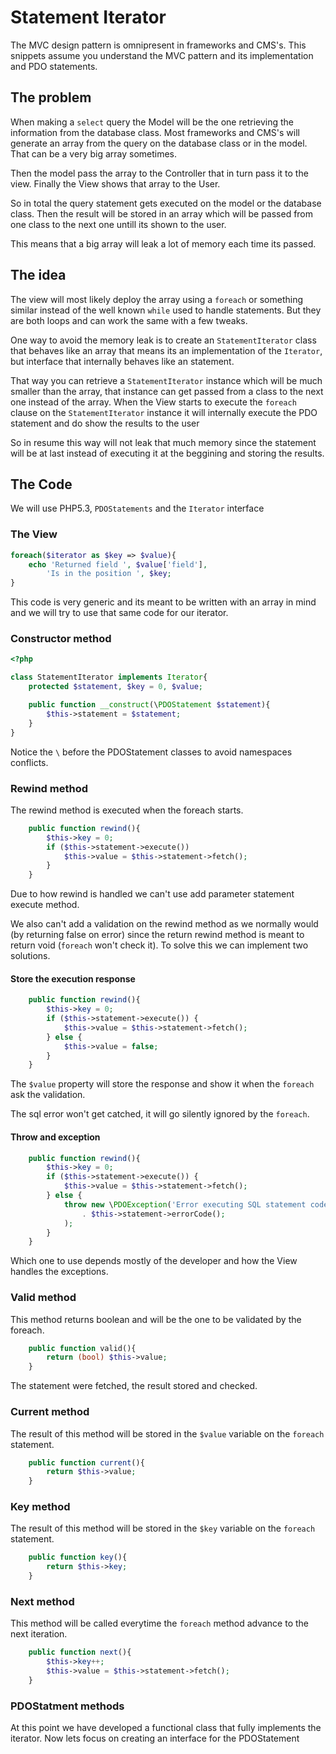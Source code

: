 Statement Iterator
==================

The MVC design pattern is omnipresent in frameworks and CMS's. This snippets assume you understand the MVC pattern and its implementation and PDO statements.

## The problem
When making a `select` query the Model will be the one retrieving the information from the database class. Most frameworks and CMS's will generate an array from the query on the database class or in the model. That can be a very big array sometimes.

Then the model pass the array to the Controller that in turn pass it to the view. Finally the View shows that array to the User.

So in total the query statement gets executed on the model or the database class. Then the result will be stored in an array which will be passed from one class to the next one untill its shown to the user.

This means that a big array will leak a lot of memory each time its passed.

## The idea

The view will most likely deploy the array using a `foreach` or something similar instead of the well known `while` used to handle statements. But they are both loops and can work the same with a few tweaks.

One way to avoid the memory leak is to create an `StatementIterator` class that behaves like an array that means its an implementation of the `Iterator`, but interface that internally behaves like an statement.

That way you can retrieve a `StatementIterator` instance which will be much smaller than the array, that instance can get passed from a class to the next one instead of the array. When the View starts to execute the `foreach` clause on the `StatementIterator` instance it will internally execute the PDO statement and do show the results to the user

So in resume this way will not leak that much memory since the statement will be at last instead of executing it at the beggining and storing the results.

## The Code

We will use PHP5.3, `PDOStatements` and the `Iterator` interface

### The View

```PHP
foreach($iterator as $key => $value){
    echo 'Returned field ', $value['field'],
        'Is in the position ', $key;
}

```

This code is very generic and its meant to be written with an array in mind and we will try to use that same code for our iterator.

### Constructor method

```PHP
<?php

class StatementIterator implements Iterator{
    protected $statement, $key = 0, $value;

    public function __construct(\PDOStatement $statement){
        $this->statement = $statement;
    }
}
```

Notice the ` \ ` before the PDOStatement classes to avoid namespaces conflicts.

### Rewind method

The rewind method is executed when the foreach starts.

```PHP
    public function rewind(){
        $this->key = 0;
        if ($this->statement->execute())
            $this->value = $this->statement->fetch();
        }
    }
```

Due to how rewind is handled we can't use add parameter statement execute method.

We also can't add a validation on the rewind method as we normally would (by returning false on error) since the return rewind method is meant to return void (`foreach` won't check it). To solve this we can implement two solutions.

#### Store the execution response 

```PHP
    public function rewind(){
        $this->key = 0;
        if ($this->statement->execute()) {
            $this->value = $this->statement->fetch();
        } else {
            $this->value = false;
        }
    }
```

The `$value` property will store the response and show it when the `foreach` ask the validation.

The sql error won't get catched, it will go silently ignored by the `foreach`.

#### Throw and exception

```PHP
    public function rewind(){
        $this->key = 0;
        if ($this->statement->execute()) {
            $this->value = $this->statement->fetch();
        } else {
            throw new \PDOException('Error executing SQL statement code number'
                . $this->statement->errorCode();
            );
        }
    }
```

Which one to use depends mostly of the developer and how the View handles the exceptions.

### Valid method

This method returns boolean and will be the one to be validated by the foreach.

```PHP
    public function valid(){
        return (bool) $this->value;
    }
```

The statement were fetched, the result stored and checked.

### Current method

The result of this method will be stored in the `$value` variable on the `foreach` statement.

```PHP
    public function current(){
        return $this->value;
    }
```

### Key method

The result of this method will be stored in the `$key` variable on the `foreach` statement.

```PHP
    public function key(){
        return $this->key;
    }
```

### Next method

This method will be called everytime the `foreach` method advance to the next iteration.

```PHP
    public function next(){
        $this->key++;
        $this->value = $this->statement->fetch();
    }
```

### PDOStatment methods

At this point we have developed a functional class that fully implements the iterator. Now lets focus on creating an interface for the PDOStatement
